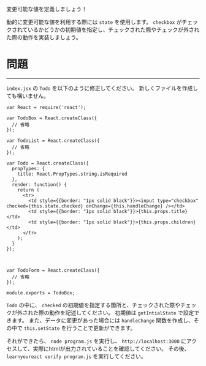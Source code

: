 変更可能な値を定義しましょう！

動的に変更可能な値を利用する際には `state` を使用します。
`checkbox` がチェックされているかどうかの初期値を指定し、チェックされた際やチェックが外された際の動作を実装しましょう。

# 問題
---

`index.jsx` の `Todo` を以下のように修正してください。
新しくファイルを作成しても構いません。


```
var React = require('react');

var TodoBox = React.createClass({
  // 省略
});

var TodoList = React.createClass({
  // 省略
});

var Todo = React.createClass({
  propTypes: {
    title: React.PropTypes.string.isRequired     
  },
  render: function() {
    return (
      <tr>
        <td style={{border: "1px solid black"}}><input type="checkbox" checked={this.state.checked} onChange={this.handleChange} /></td>
        <td style={{border: "1px solid black"}}>{this.props.title}</td>
        <td style={{border: "1px solid black"}}>{this.props.children}</td>
      </tr>
    );   
  }
});



var TodoForm = React.createClass({
  // 省略
});

module.exports = TodoBox;
```

`Todo` の中に、 `checked` の初期値を指定する箇所と、チェックされた際やチェックが外された際の動作を記述してください。
初期値は `getIntialState` で設定できます。
また、データに変更があった場合には `handleChange` 関数を作成し、その中で `this.setState` を行うことで更新ができます。


それができたら、 `node program.js` を実行し、 `http://localhost:3000` にアクセスして、実際にhtmlが出力されていることを確認してください。
その後、 `learnyoureact verify program.js` を実行してください。

